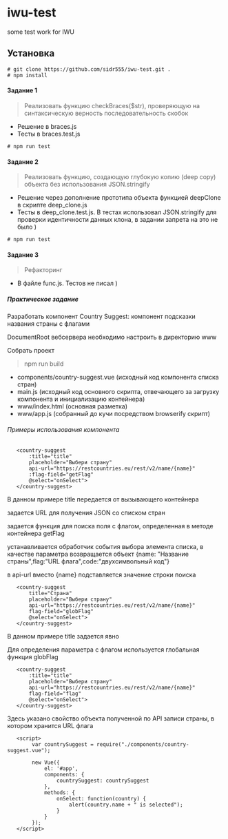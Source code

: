 # iwu-test
some test work for IWU

## Установка
```
# git clone https://github.com/sidr555/iwu-test.git .
# npm install
```


#### Задание 1
> Реализовать функцию checkBraces($str), проверяющую на синтаксическую верность последовательность скобок

- Решение в braces.js
- Тесты в braces.test.js

```
# npm run test
```



#### Задание 2
> Реализовать функцию, создающую глубокую копию (deep copy) объекта без использования JSON.stringify

- Решение через дополнение прототипа объекта функцией deepClone в скрипте deep_clone.js
- Тесты в deep_clone.test.js. В тестах использовал JSON.stringify для проверки идентичности данных клона, в задании запрета на это не было )

```
# npm run test
```

#### Задание 3
> Рефакторинг

- В файле func.js. Тестов не писал )

##### Практическое задание
Разработать компонент Country Suggest: компонент подсказки названия страны с флагами

DocumentRoot вебсервера необходимо настроить в директорию www

Собрать проект 
> npm run build

- components/country-suggest.vue (исходный код компонента списка стран)
- main.js (исходный код основного скрипта, отвечающего за загрузку компонента и инициализацию контейнера)
- www/index.html (основная разметка)
- www/app.js (собранный до кучи посредством browserify скрипт)
 
 
###### Примеры использования компонента

```
   <country-suggest
       :title="title"
       placeholder="Выбери страну"
       api-url="https://restcountries.eu/rest/v2/name/{name}"
       :flag-field="getFlag"
       @select="onSelect">
   </country-suggest>
```

В данном примере title передается от вызывающего контейнера

задается URL для получения JSON со списком стран

задается функция для поиска поля с флагом, определенная в методе контейнера getFlag

устанавливается обработчик события выбора элемента списка, в качестве параметра возвращается объект {name: "Название страны",flag:"URL флага",code:"двухсимвольный код"}  

в api-url вместо {name} подставляется значение строки поиска   


```
   <country-suggest
       title="Страна"
       placeholder="Выбери страну"
       api-url="https://restcountries.eu/rest/v2/name/{name}"
       flag-field="globFlag"
       @select="onSelect">
   </country-suggest>
```
В данном примере title задается явно

Для определения параметра с флагом используется глобальная функция globFlag


```
   <country-suggest
       :title="title"
       placeholder="Выбери страну"
       api-url="https://restcountries.eu/rest/v2/name/{name}"
       flag-field="flag"
       @select="onSelect">
   </country-suggest>
```
Здесь указано свойство объекта полученной по API записи страны, в котором хранится URL флага



```
   <script>
        var countrySuggest = require("./components/country-suggest.vue");
       
        new Vue({
            el: '#app',
            components: {
                countrySuggest: countrySuggest
            },
            methods: {
                onSelect: function(country) {
                    alert(country.name + " is selected");
                }
            }
        });
   </script>
```

